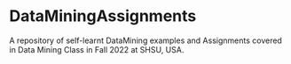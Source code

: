 # DataMiningAssignments
A repository of self-learnt DataMining examples and Assignments covered in Data Mining Class in Fall 2022 at SHSU, USA.

